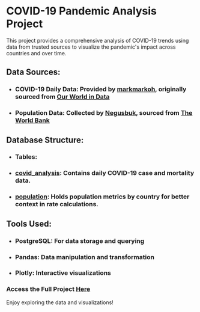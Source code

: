 # COVID-19 Pandemic Analysis Project
This project provides a comprehensive analysis of COVID-19 trends using data from trusted sources to visualize the pandemic's impact across countries and over time.

## Data Sources:

* ### COVID-19 Daily Data: Provided by [markmarkoh](https://data.world/markmarkoh), originally sourced from [Our World in Data](https://ourworldindata.org/coronavirus)
* ### Population Data: Collected by [Negusbuk](https://github.com/datasets/population/blob/main/data/population.csv), sourced from [The World Bank](https://data.worldbank.org/indicator/SP.POP.TOTL)
## Database Structure:

* ### Tables:
 * ### [covid_analysis](https://github.com/omar25599/SQL-Projects/blob/main/Covid-19%20pandemic%20Analysis/full_data.csv): Contains daily COVID-19 case and mortality data.
 * ### [population](https://github.com/omar25599/SQL-Projects/blob/main/Covid-19%20pandemic%20Analysis/population.csv): Holds population metrics by country for better context in rate calculations.
## Tools Used:

* ### PostgreSQL: For data storage and querying
* ### Pandas: Data manipulation and transformation
* ### Plotly: Interactive visualizations

### Access the Full Project [Here](https://github.com/omar25599/SQL-Projects/blob/main/Covid-19%20pandemic%20Analysis/Covid-19%20Analysis.ipynb)

Enjoy exploring the data and visualizations!
